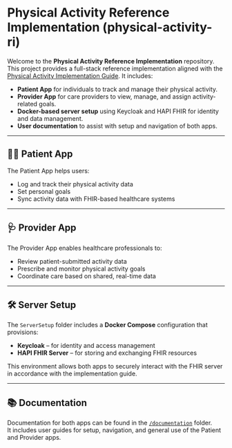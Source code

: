 # Physical Activity Reference Implementation (physical-activity-ri)

Welcome to the **Physical Activity Reference Implementation** repository.  
This project provides a full-stack reference implementation aligned with the [Physical Activity Implementation Guide](#). It includes:

- **Patient App** for individuals to track and manage their physical activity.
- **Provider App** for care providers to view, manage, and assign activity-related goals.
- **Docker-based server setup** using Keycloak and HAPI FHIR for identity and data management.
- **User documentation** to assist with setup and navigation of both apps.

---

## 🧍‍♂️ Patient App

The Patient App helps users:

- Log and track their physical activity data
- Set personal goals
- Sync activity data with FHIR-based healthcare systems

---

## 🩺 Provider App

The Provider App enables healthcare professionals to:

- Review patient-submitted activity data
- Prescribe and monitor physical activity goals
- Coordinate care based on shared, real-time data

---

## 🛠️ Server Setup

The `ServerSetup` folder includes a **Docker Compose** configuration that provisions:

- **Keycloak** – for identity and access management
- **HAPI FHIR Server** – for storing and exchanging FHIR resources

This environment allows both apps to securely interact with the FHIR server in accordance with the implementation guide.

---

## 📚 Documentation

Documentation for both apps can be found in the [`/documentation`](./documentation) folder.  
It includes user guides for setup, navigation, and general use of the Patient and Provider apps.

